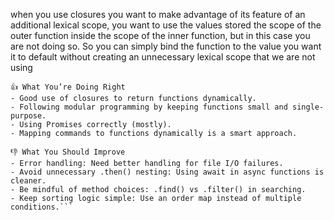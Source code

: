 when you use closures you want to make advantage of its feature of an additional lexical scope, you want to use the values stored the scope of the outer function inside the scope of the inner function, but in this case you are not doing so. So you can simply bind the function to the value you want it to default without creating an unnecessary lexical scope that we are not using

````
👍 What You’re Doing Right
- Good use of closures to return functions dynamically.
- Following modular programming by keeping functions small and single-purpose.
- Using Promises correctly (mostly).
- Mapping commands to functions dynamically is a smart approach.

👎 What You Should Improve
- Error handling: Need better handling for file I/O failures.
- Avoid unnecessary .then() nesting: Using await in async functions is cleaner.
- Be mindful of method choices: .find() vs .filter() in searching.
- Keep sorting logic simple: Use an order map instead of multiple conditions.```
````
